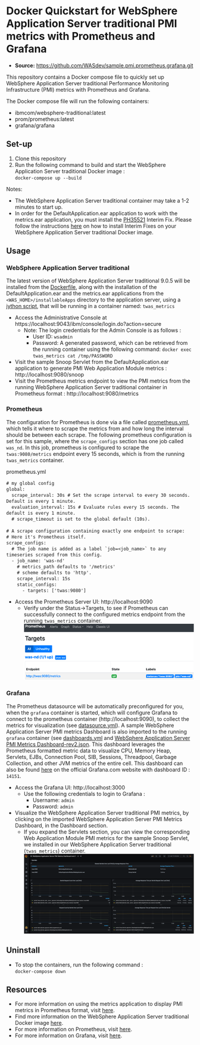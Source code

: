 # Docker Quickstart for WebSphere Application Server traditional PMI metrics with Prometheus and Grafana

- **Source:** https://github.com/WASdev/sample.pmi.prometheus.grafana.git

This repository contains a Docker compose file to quickly set up WebSphere Application Server traditional Performance Monitoring Infrastructure (PMI) metrics with Prometheus and Grafana. 

The Docker compose file will run the following containers:
- ibmcom/websphere-traditional:latest
- prom/prometheus:latest
- grafana/grafana

## Set-up
 1. Clone this repository
 2. Run the following command to build and start the WebSphere Application Server traditional Docker image : <br>
    `docker-compose up --build`

Notes: 
- The WebSphere Application Server traditional container may take a 1-2 minutes to start up. <br>
- In order for the DefaultApplication.ear application to work with the metrics.ear application, you must install the [PH35521](https://www.ibm.com/support/pages/node/643615) Interim Fix. Please follow the instructions [here](https://github.com/WASdev/ci.docker.websphere-traditional#installing-ifixes) on how to install Interim Fixes on your WebSphere Application Server traditional Docker image.

## Usage

### WebSphere Application Server traditional
The latest version of WebSphere Application Server traditional 9.0.5 will be installed from the [Dockerfile](twas/Dockerfile), along with the installation of the DefaultApplication.ear and the metrics.ear applications from the `<WAS_HOME>/installableApps` directory to the application server, using a [jython script](twas/install_app.py), that will be running in a container named: `twas_metrics` 

- Access the Administrative Console at https://localhost:9043/ibm/console/login.do?action=secure
     - Note: The login credentials for the Admin Console is as follows : 
        - User ID: `wsadmin`
        - Password: A generated password, which can be retrieved from the running container using the following command: `docker exec twas_metrics cat /tmp/PASSWORD`
- Visit the sample Snoop Servlet from the DefaultApplication.ear application to generate PMI Web Application Module metrics : http://localhost:9080/snoop
- Visit the Prometheus metrics endpoint to view the PMI metrics from the running WebSphere Application Server traditional container in Prometheus format : http://localhost:9080/metrics

### Prometheus

The configuration for Prometheus is done via a file called [prometheus.yml](prometheus/prometheus.yml), which tells it where to scrape the metrics from and how long the interval should be between each scrape. The following prometheus configuration is set for this sample, where the `scrape_configs` section has one job called `was_nd`. In this job, prometheus is configured to scrape the `twas:9080/metrics` endpoint every 15 seconds, which is from the running `twas_metrics` container.

prometheus.yml
```
# my global config
global:
  scrape_interval: 30s # Set the scrape interval to every 30 seconds. Default is every 1 minute.
  evaluation_interval: 15s # Evaluate rules every 15 seconds. The default is every 1 minute.
  # scrape_timeout is set to the global default (10s).

# A scrape configuration containing exactly one endpoint to scrape:
# Here it's Prometheus itself.
scrape_configs:
  # The job name is added as a label `job=<job_name>` to any timeseries scraped from this config.
  - job_name: 'was-nd'
    # metrics_path defaults to '/metrics'
    # scheme defaults to 'http'.
    scrape_interval: 15s
    static_configs:
      - targets: ['twas:9080']
```
- Access the Prometheus Server UI: http://localhost:9090
    - Verify under the Status->Targets, to see if Prometheus can successfully connect to the configured metrics endpoint from the running `twas_metrics` container.
    ![Targets](images/twas_metrics_prometheus_targets.png)

### Grafana

The Prometheus datasource will be automatically preconfigured for you, when the `grafana` container is started, which will configure Grafana to connect to the prometheus container (http://localhost:9090), to collect the metrics for visualization (see [datasource.yml](grafana/datasources.yml)). A sample WebSphere Application Server PMI metrics Dashboard is also imported to the running `grafana` container (see [dashboards.yml](grafana/dashboards.yml) and [WebSphere Application Server PMI Metrics Dashboard-rev2.json](grafana/dashboards/websphere-application-server-pmi-metrics-dashboard_rev2.json). This dashboard leverages the Prometheus formatted metric data to visualize CPU, Memory Heap, Servlets, EJBs, Connection Pool, SIB, Sessions, Threadpool, Garbage Collection, and other JVM metrics of the entire cell. This dashboard can also be found [here](https://grafana.com/grafana/dashboards/14151) on the official Grafana.com website with dashboard ID : `14151`.

- Access the Grafana UI: http://localhost:3000
    - Use the following credentials to login to Grafana :
        - Username: `admin`
        - Password: `admin`
- Visualize the WebSphere Application Server traditional PMI metrics, by clicking on the imported WebSphere Application Server PMI Metrics Dashboard, in the Dashboard section.
    - If you expand the Servlets section, you can view the corresponding Web Application Module PMI metrics for the sample Snoop Servlet, we installed in our WebSphere Application Server traditional (`twas_metrics`) container.
    ![Dashboard](images/twas_metrics_prometheus_grafana_dashboard.png)

## Uninstall
 - To stop the containers, run the following command : <br>
   `docker-compose down`

## Resources
- For more information on using the metrics application to display PMI metrics in Prometheus format, visit [here](https://www.ibm.com/docs/en/was-nd/9.0.5?topic=dyoma-using-metrics-app-display-pmi-metrics-in-prometheus-format).
- Find more information on the WebSphere Application Server traditional Docker image [here](https://github.com/WASdev/ci.docker.websphere-traditional).
- For more information on Prometheus, visit [here](https://prometheus.io/docs/introduction/overview/).
- For more information on Grafana, visit [here](https://grafana.com/docs/).
